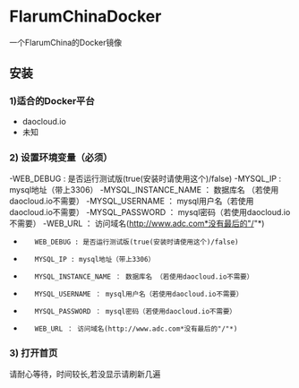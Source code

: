 # FlarumChinaDocker
 
 一个FlarumChina的Docker镜像
 
 ## 安装
 
 ### 1)适合的Docker平台
  * daocloud.io
  * 未知
  
  
  ### 2) 设置环境变量（必须）
 -WEB_DEBUG : 是否运行测试版(true(安装时请使用这个)/false)
 -MYSQL_IP : mysql地址（带上3306）
 -MYSQL_INSTANCE_NAME ： 数据库名 （若使用daocloud.io不需要）
 -MYSQL_USERNAME ： mysql用户名（若使用daocloud.io不需要）
 -MYSQL_PASSWORD ： mysql密码（若使用daocloud.io不需要）
 -WEB_URL ： 访问域名(http://www.adc.com*没有最后的"/"*)
 +        WEB_DEBUG : 是否运行测试版(true(安装时请使用这个)/false)
 +        MYSQL_IP : mysql地址（带上3306）
 +        MYSQL_INSTANCE_NAME ： 数据库名 （若使用daocloud.io不需要）
 +        MYSQL_USERNAME ： mysql用户名（若使用daocloud.io不需要）
 +        MYSQL_PASSWORD ： mysql密码（若使用daocloud.io不需要）
 +        WEB_URL ： 访问域名(http://www.adc.com*没有最后的"/"*)
  
  ### 3) 打开首页
  
 请耐心等待，时间较长,若没显示请刷新几遍
